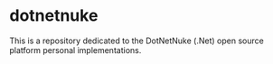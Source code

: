 # dotnetnuke
This is a repository dedicated to the DotNetNuke (.Net) open source platform personal implementations. 
